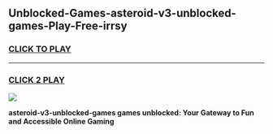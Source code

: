 
## Unblocked-Games-asteroid-v3-unblocked-games-Play-Free-irrsy
<h3>
<a href="https://premium76.site?title=asteroid-v3-unblocked-games&ref=18A1">CLICK TO PLAY</a></h3>
<hr>

<h3>
<a href="https://premium76.site?title=asteroid-v3-unblocked-games&ref=18A1">CLICK 2 PLAY</a>
  
</h3>

<a href="https://premium76.site?title=asteroid-v3-unblocked-games&ref=18A1"><img src="https://clearcache.store/games.png"></a>


**asteroid-v3-unblocked-games games unblocked: Your Gateway to Fun and Accessible Online Gaming**

